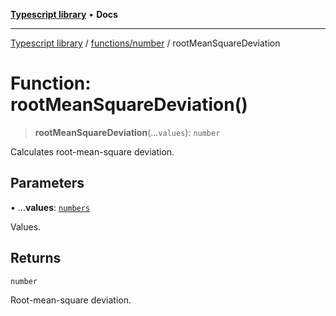 [**Typescript library**](../../../index.md) • **Docs**

***

[Typescript library](../../../modules.md) / [functions/number](../index.md) / rootMeanSquareDeviation

# Function: rootMeanSquareDeviation()

> **rootMeanSquareDeviation**(...`values`): `number`

Calculates root-mean-square deviation.

## Parameters

• ...**values**: [`numbers`](../../../types/core/type-aliases/numbers.md)

Values.

## Returns

`number`

Root-mean-square deviation.
